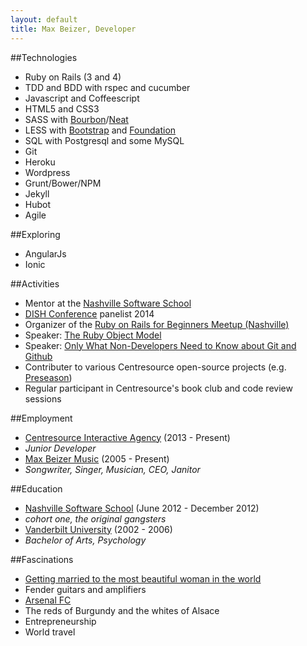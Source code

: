 ```yaml
---
layout: default
title: Max Beizer, Developer
---
```


##Technologies
* Ruby on Rails (3 and 4)
* TDD and BDD with rspec and cucumber
* Javascript and Coffeescript
* HTML5 and CSS3
* SASS with [Bourbon](http://bourbon.io)/[Neat](http://neat.bourbon.io)
* LESS with [Bootstrap](http://getbootstrap.com) and [Foundation](http://foundation.zurb.com)
* SQL with Postgresql and some MySQL
* Git
* Heroku
* Wordpress
* Grunt/Bower/NPM
* Jekyll
* Hubot
* Agile

##Exploring
* AngularJs
* Ionic

##Activities
* Mentor at the [Nashville Software School](http://www.nashvillesoftwareschool.com)
* [DISH Conference](http://www.dishconference.com/) panelist 2014
* Organizer of the [Ruby on Rails for Beginners Meetup (Nashville)](http://www.meetup.com/nashvillerails-beginners/)
* Speaker: [The Ruby Object Model](http://www.slideshare.net/mbeizer/ruby-object-model-23413809)
* Speaker: [Only What Non-Developers Need to Know about Git and Github](http://www.slideshare.net/mbeizer/git-and-github-31529718)
* Contributer to various Centresource open-source projects (e.g. [Preseason](https://github.com/centresource/preseason))
* Regular participant in Centresource's book club and code review sessions

##Employment
*   [Centresource Interactive Agency](http://www.centresource.com) (2013 - Present)
  * *Junior Developer*
*  [Max Beizer Music](http://www.cdbaby.com/cd/maxbeizer2) (2005 - Present)
  * *Songwriter, Singer, Musician, CEO, Janitor*

##Education
*  [Nashville Software School](http://www.nashvillesoftwareschool.com) (June 2012 - December 2012)
  * *cohort one, the original gangsters*
*  [Vanderbilt University](http://www.vanderbilt.edu) (2002 - 2006)
  * *Bachelor of Arts, Psychology*

##Fascinations
* [Getting married to the most beautiful woman in the world](http://tamaraandmax.com)
* Fender guitars and amplifiers
* [Arsenal FC](http://www.arsenal.com)
* The reds of Burgundy and the whites of Alsace
* Entrepreneurship
* World travel
